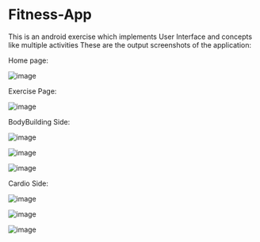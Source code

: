 # Fitness-App
This is an android exercise which implements User Interface and concepts like multiple activities
These are the output screenshots of the application:

Home page:

![image](https://github.com/user-attachments/assets/0c39bff3-b868-40d3-a7be-3bcdcf4cb6cb)

Exercise Page:

![image](https://github.com/user-attachments/assets/b1a9b235-6ce3-44b5-9b4e-0ea8f713d515)

BodyBuilding Side:

![image](https://github.com/user-attachments/assets/9e164dd8-6c19-48b9-8476-4701543f9dd2)

![image](https://github.com/user-attachments/assets/e532651a-241d-4f63-85f2-109593143c22)

![image](https://github.com/user-attachments/assets/7b84f754-9d6c-4a53-8c92-b5a769e3d188)

Cardio Side:

![image](https://github.com/user-attachments/assets/2a8e5cfc-1883-4ba7-9e1d-470c6744a136)

![image](https://github.com/user-attachments/assets/e646067f-badb-469c-82d1-2dd9c6840008)

![image](https://github.com/user-attachments/assets/0cee2b8b-2fa1-4540-b263-2bd8b2128234)
